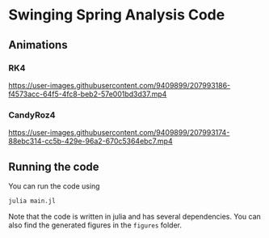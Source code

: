 # Swinging Spring Analysis Code

## Animations

### RK4
https://user-images.githubusercontent.com/9409899/207993186-f4573acc-64f5-4fc8-beb2-57e001bd3d37.mp4

### CandyRoz4
https://user-images.githubusercontent.com/9409899/207993174-88ebc314-cc5b-429e-96a2-670c5364ebc7.mp4

## Running the code

You can run the code using
```sh
julia main.jl
```

Note that the code is written in julia and has several dependencies. You can also find the generated figures in the `figures` folder.
